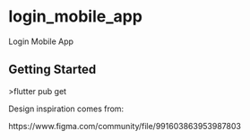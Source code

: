 # login_mobile_app

Login Mobile App

## Getting Started

&#62;flutter pub get 

<p>Design inspiration comes from:<p> 
https://www.figma.com/community/file/991603863953987803